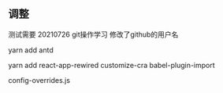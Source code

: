 ## 调整
测试需要
20210726 git操作学习
修改了github的用户名


<!-- 下载antd -->
yarn add antd
<!-- 
react-app-rewired   作用是用来帮助你重写react脚手架配置
customize-cra       修改webpack的配置
babel-plugin-import 按需加载
-->
yarn add react-app-rewired customize-cra babel-plugin-import

<!-- 配置文件 -->
config-overrides.js
